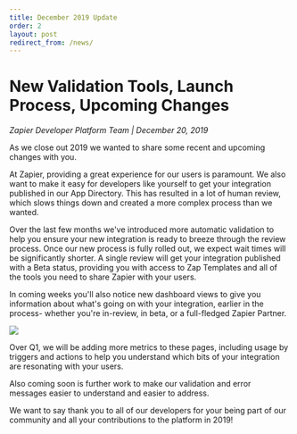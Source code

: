 ```yaml
---
title: December 2019 Update
order: 2
layout: post
redirect_from: /news/
---
```


# New Validation Tools, Launch Process, Upcoming Changes

_Zapier Developer Platform Team \| December 20, 2019_

As we close out 2019 we wanted to share some recent and upcoming changes with you.  

At Zapier, providing a great experience for our users is paramount.  We also want to make it easy for developers like yourself to get your integration published in our App Directory.  This has resulted in a lot of human review, which slows things down and created a more complex process than we wanted. 

Over the last few months we've introduced more automatic validation to help you ensure your new integration is ready to breeze through the review process.  Once our new process is fully rolled out, we expect wait times will be significantly shorter.  A single review will get your integration published with a Beta status, providing you with access to Zap Templates and all of the tools you need to share Zapier with your users.

In coming weeks you'll also notice new dashboard views to give you information about what's going on with your integration, earlier in the process- whether you're in-review, in beta, or a full-fledged Zapier Partner.  

![](https://zappy.zapier.com/25cbe23f9bd99841396ec499d715b4d4.png)

Over Q1, we will be adding more metrics to these pages, including usage by triggers and actions to help you understand which bits of your integration are resonating with your users.

Also coming soon is further work to make our validation and error messages easier to understand and easier to address.  

We want to say thank you to all of our developers for your being part of our community and all your contributions to the platform in 2019! 

